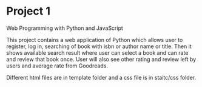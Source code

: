 # Project 1

Web Programming with Python and JavaScript


This project contains a web application of Python which allows user to register, log in, searching of book with isbn or author name or title. Then it shows available search result where user can select a book and can rate and review that book once. User will also see other rating and review left by users and average rate from Goodreads.

Different html files are in template folder and a css file is in staitc/css folder.
